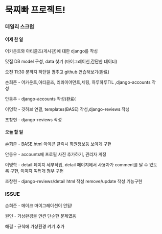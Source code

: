 # 묵찌빠 프로젝트!

###  데일리 스크럼

#### 어제 한 일

어카운트와 아티클즈(게시판)에 대한 django를 작성

맛집 DB model 구성, data 찾기 (마이그레이션,간단한 데이터)

오전 11:30 분까지 하던일 멈추고 github 연습해보기(완료)

손희준 - 어카운트,아티클즈, 리콰이어먼트,세팅, 하루하루TIL ,django-accounts 작성

안동우 - django-accounts 작성(완료(

이명학 - 깃허브 연결, templates(BASE) 작성,django-reviews 작성

조창현 - django-reviews 작성

#### 오늘 할 일

손희준 - BASE.html 아이콘 클릭시 회원정보등 보이게 구현

안동우 - accounts에 프로필 사진 추가하기, 관리자 계정

이명학 - detail 페이지 세부작업, detail 페이지에서 사용자가 comment를 달 수 있도록 구현, 이미지 여러개 첨부 구현

조창현 - django-reviews/detail html 작성  remove/update 작성 기능구현

### ISSUE

손희준 - 메이크 마이그레이션이 안됨!

원인 - 가상환경을 안켠 단순한 문제였음

해결 - 규칙에 가상환경 켜기 추가
